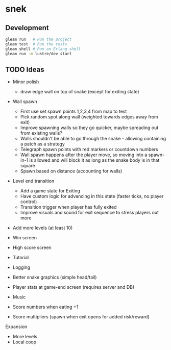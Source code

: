 # snek

## Development

```sh
gleam run   # Run the project
gleam test  # Run the tests
gleam shell # Run an Erlang shell
gleam run -m lustre/dev start
```

## TODO Ideas

- Minor polish
  - draw edge wall on top of snake (except for exiting state)

- Wall spawn
  - First use set spawn points 1,2,3,4 from map to test
  - Pick random spot along wall (weighted towards edges away from exit)
  - Improve spawning walls so they go quicker, maybe spreading out from existing
    walls? 
  - Walls shouldn't be able to go through the snake - allowing containing a patch
    as a strategy
  - Telegraph spawn points with red markers or countdown numbers
  - Wall spawn happens after the player move, so moving into a spawn-in-1 is allowed
    and will block it as long as the snake body is in that square
  - Spawn based on distance (accounting for walls)

- Level end transition
  - Add a game state for Exiting
  - Have custom logic for advancing in this state (faster ticks, no player control)
  - Transition trigger when player has fully exited
  - Improve visuals and sound for exit sequence to stress players out more
  
- Add more levels (at least 10)

- Win screen
- High score screen
- Tutorial
- Logging
- Better snake graphics (simple head/tail)

- Player stats at game-end screen (requires server and DB)

- Music
- Score numbers when eating +1
- Score multipliers (spawn when exit opens for added risk/reward)

Expansion
- More levels
- Local coop

